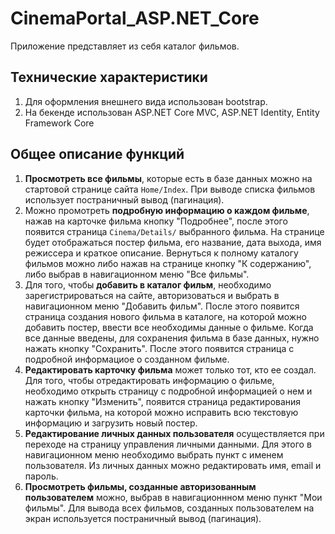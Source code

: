 # CinemaPortal_ASP.NET_Core
Приложение представляет из себя каталог фильмов.

## Технические характеристики

1. Для оформления внешнего вида использован bootstrap.
2. На бекенде использован ASP.NET Core MVC, ASP.NET Identity, Entity Framework Core

## Общее описание функций

1. **Просмотреть все фильмы**, которые есть в базе данных можно на стартовой странице сайта `Home/Index`. При выводе списка фильмов использует постраничный вывод (пагинация).
2. Можно промотреть **подробную информацию о каждом фильме**, нажав на карточке фильма кнопку "Подробнее", после этого появится страница `Cinema/Details/` выбранного фильма. На странице будет отображаться постер фильма, его название, дата выхода, имя режиссера и краткое описание. Вернуться к полному каталогу фильмов можно либо нажав на странице кнопку "К содержанию", либо выбрав в навигационном меню "Все фильмы".
3. Для того, чтобы **добавить в каталог фильм**, необходимо зарегистрироваться на сайте, авторизоваться и выбрать в навигационном меню "Добавить фильм". После этого появится страница создания нового фильма в каталоге, на которой можно добавить постер, ввести все необходимы данные о фильме. Когда все данные введены, для сохранения фильма в базе данных, нужно нажать кнопку "Сохранить". После этого появится страница с подробной информациое о созданном фильме.
4. **Редактировать карточку фильма** может только тот, кто ее создал. Для того, чтобы отредактировать информацию о фильме, необходимо открыть страницу с подробной информацией о нем и нажать кнопку "Изменить", появится страница редактирования карточки фильма, на которой можно исправить всю текстовую информацию и загрузить новый постер.
5. **Редактирование личных данных пользователя** осуществляется при переходе на страницу управления личными данными. Для этого в навигационном меню необходимо выбрать пункт с именем пользователя. Из личных данных можно редактировать имя, email и пароль.
6. **Просмотреть фильмы, созданные авторизованным пользователем** можно, выбрав в навигационнном меню пункт "Мои фильмы". Для вывода всех фильмов, созданных пользователем на экран используется постраничный вывод (пагинация).


